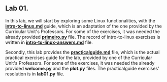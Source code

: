 ## Lab 01.



In this lab, we will start by exploring some Linux functionalities, with the **[intro-to-linux.md](https://github.com/alexandradecarvalho/programming-fundamentals/blob/main/practical-classes/lab01/intro-to-linux.md)** guide, which is an adaptation of the one provided by the Curricular Unit's Professors. For some of the exercises, it was needed the already provided **[primeiro.py](https://github.com/alexandradecarvalho/programming-fundamentals/blob/main/practical-classes/lab01/primeiro.py)** file. The record of intro-to-linux exercises is written in **[intro-to-linux-answers.md](https://github.com/alexandradecarvalho/programming-fundamentals/blob/main/practical-classes/lab01/intro-to-linux-answers.md)** file.



Secondly, this lab provides the **[practicalguide.md](https://github.com/alexandradecarvalho/programming-fundamentals/blob/main/practical-classes/lab01/practicalguide.md)** file, which is the actual practical exercises guide for the lab, provided by one of the Curricular Unit's Professors. For some of the exercises, it was needed the already provided **welcome.py** and the **plot.py** files. The practicalguide exercises' resolution is in **lab01.py** file.

